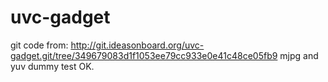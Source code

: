 # uvc-gadget
git code from: http://git.ideasonboard.org/uvc-gadget.git/tree/349679083d1f1053ee79cc933e0e41c48ce05fb9
mjpg and yuv dummy test OK.
